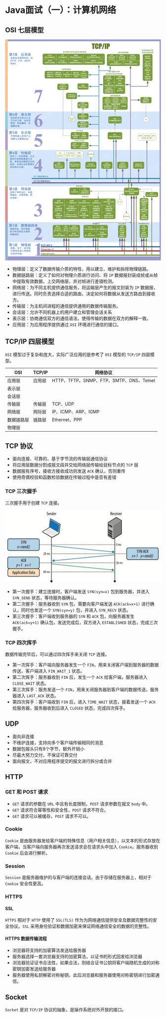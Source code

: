 # Java面试（一）：计算机网络

## OSI 七层模型

![OSI七层模型](/img/interview/OSI七层模型.jpg)

- 物理层：定义了数据传输介质的特性，用以建立、维护和拆除物理链路。
- 数据链路层：定义了如何对物理介质进行访问、将 `IP` 数据报封装成帧或从帧中提取有效数据，上交网络层，并对帧进行差错检测。
- 网络层：为不同主机提供通信服务，将运输层产生的报文封装为 `IP` 数据报，进行传送。同时负责选择合适的路由，决定如何将数据从发送方路由到接收方。
- 传输层：为主机间进程的通信提供通用的数据传输服务。
- 会话层：允许不同机器上的用户建立和管理会话关系
- 表示层：协商通信双方的通信语法，使得传输的数据在双方的解释一致。
- 应用层：为应用程序提供通过 `OSI` 环境进行通信的接口。

## TCP/IP 四层模型

`OSI` 模型过于复杂和庞大，实际广泛应用的是参考了 `OSI` 模型的 `TCP/IP` 四层模型。

| OSI        | TCP/IP | 网络协议                                 |
| ---------- | ------ | ---------------------------------------- |
| 应用层     | 应用层 | HTTP、TFTP、SNMP、FTP、SMTP、DNS、Telnet |
| 表示层     |        |                                          |
| 会话层     |        |                                          |
| 传输层     | 传输层 | TCP、UDP                                 |
| 网络层     | 网际层 | IP、ICMP、ARP、IGMP                      |
| 数据链路层 | 链路层 | Ethernet、PPP                            |
| 物理层     |        |                                          |

## TCP 协议

- 面向连接、可靠的、基于字节流的传输层通信协议
- 将应用层数据分割成报文段并交给网络层传输给目标节点的 `TCP` 层
- 数据报有序号，接收方接收成功则发送 `ACK` 确认，否则重传
- 使用奇偶校验和函数检验数据在传输过程中是否有差错

### TCP 三次握手

三次握手用于创建 `TCP` 连接。

![TCP三次握手](/img/interview/TCP三次握手.png)

- 第一次握手：建立连接时，客户端发送 `SYN(syn=x)` 包到服务器，并进入 `SYN_SEND` 状态，等待服务器确认。
- 第二次握手：服务器收到 `SYN` 包，需要向客户端发送 `ACK(ack=x+1)` 进行确认，同时也发送一个 `SYN(syn=y)` 包，并进入 `SYN_RECV` 状态。
- 第三次握手：客户端收到服务器的 `SYN` 和 `ACK` 包，向服务器发生 `ACK(ack=y+1)` 确认包，发送完成后，双方进入 `ESTABLISHED` 状态，完成三次握手。

### TCP 四次挥手

数据传输完毕后，可以通过四次挥手来关闭 `TCP` 连接。

- 第一次挥手：客户端向服务器发生一个 `FIN`，用来关闭客户端到服务器的数据传送，客户端进入 `FIN_WAIT_1` 状态。
- 第二次挥手：服务器收到 `FIN` 后，发生一个 `ACK` 给客户端，服务器进入 `CLOSE_WAIT` 状态。
- 第三次挥手：服务发送一个 `FIN`，用来关闭服务器到客户端的数据传送，服务器进入 `LAST_ACK` 状态。
- 第四次挥手：客户端收到 `FIN` 后，进入 `TIME_WAIT` 状态，接着发送一个 `ACK` 给服务器，服务器收到后进入 `CLOSED` 状态，完成四次挥手。

## UDP

- 面向非连接
- 不维护连接，支持向多个客户端传输相同的消息
- 数据包报头只有8个字节，额外开销小
- 尽最大努力交付，不保证可靠交付
- 面向报文，不对应用程序提交的报文进行拆分或合并

## HTTP

### GET 和 POST 请求

- `GET` 请求的参数在 `URL` 中且有长度限制，`POST` 请求参数在报文 `body` 中。
- `GET` 请求符合幂等性和安全性，`POST` 请求不符合。
- `GET` 请求可以被缓存，`POST` 请求不可以。

### Cookie

 `Cookie` 是由服务器发给客户端的特殊信息（用户相关信息），以文本的形式存放在客户端，当客户端向服务器再次发送请求会在请求头中加入 `Cookie`。服务器收到 `Cookie` 后会进行解析。

### Session

`Session` 是服务器维护的与客户端的连接会话。由于存储在服务器上，相对于 `Cookie` 安全性更高。

### HTTPS

#### SSL

`HTTPS` 相对于 `HTTP` 使用了 `SSL(TLS)` 作为为网络通信提供安全及数据完整性的安全协议。`SSL` 采用身份验证和数据加密来保证网络通信安全的数据的完整性。

#### HTTPS 数据传输流程

- 浏览器将支持的加密算法发送给服务器
- 服务器选择一套浏览器支持的加密算法，以证书的形式回发给浏览器
- 浏览器验证证书合法性，如果合法，则结合证书公钥将客户端随机生成的对称密钥加密发送给服务器
- 服务器使用私钥解密对称秘钥，此后浏览器和服务器使用对称密钥进行加密通信。

## Socket

`Socket` 是对 `TCP/IP` 协议的抽象，是操作系统对外开放的接口。


